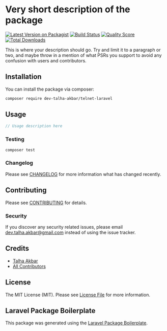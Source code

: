 # Very short description of the package

[![Latest Version on Packagist](https://img.shields.io/packagist/v/dev-talha-akbar/telnet-laravel.svg?style=flat-square)](https://packagist.org/packages/dev-talha-akbar/telnet-laravel)
[![Build Status](https://img.shields.io/travis/dev-talha-akbar/telnet-laravel/master.svg?style=flat-square)](https://travis-ci.org/dev-talha-akbar/telnet-laravel)
[![Quality Score](https://img.shields.io/scrutinizer/g/dev-talha-akbar/telnet-laravel.svg?style=flat-square)](https://scrutinizer-ci.com/g/dev-talha-akbar/telnet-laravel)
[![Total Downloads](https://img.shields.io/packagist/dt/dev-talha-akbar/telnet-laravel.svg?style=flat-square)](https://packagist.org/packages/dev-talha-akbar/telnet-laravel)

This is where your description should go. Try and limit it to a paragraph or two, and maybe throw in a mention of what PSRs you support to avoid any confusion with users and contributors.

## Installation

You can install the package via composer:

```bash
composer require dev-talha-akbar/telnet-laravel
```

## Usage

``` php
// Usage description here
```

### Testing

``` bash
composer test
```

### Changelog

Please see [CHANGELOG](CHANGELOG.md) for more information what has changed recently.

## Contributing

Please see [CONTRIBUTING](CONTRIBUTING.md) for details.

### Security

If you discover any security related issues, please email dev.talha.akbar@gmail.com instead of using the issue tracker.

## Credits

- [Talha Akbar](https://github.com/dev-talha-akbar)
- [All Contributors](../../contributors)

## License

The MIT License (MIT). Please see [License File](LICENSE.md) for more information.

## Laravel Package Boilerplate

This package was generated using the [Laravel Package Boilerplate](https://laravelpackageboilerplate.com).